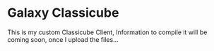 # Galaxy Classicube
This is my custom Classicube Client, Information to compile it will be coming soon, once I upload the files...
